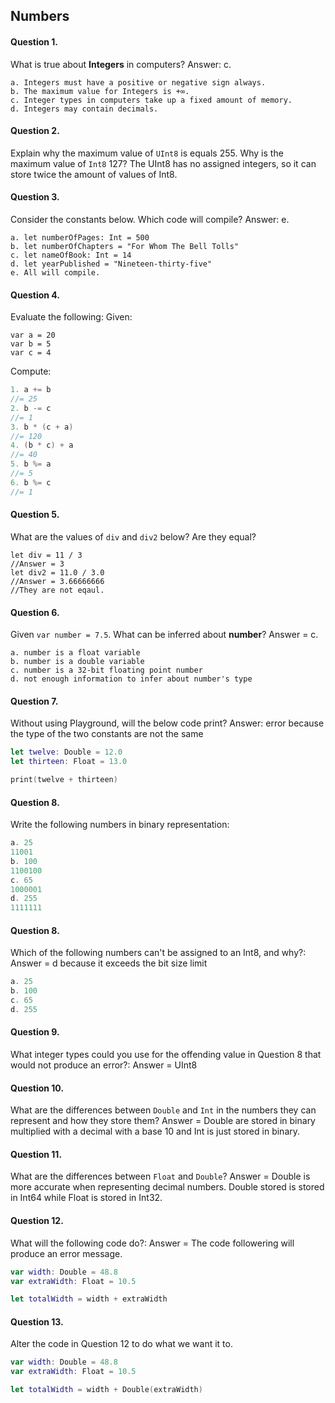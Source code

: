 ## Numbers

#### Question 1.
What is true about __Integers__ in computers?
Answer: c.
```
a. Integers must have a positive or negative sign always.
b. The maximum value for Integers is +∞.
c. Integer types in computers take up a fixed amount of memory.
d. Integers may contain decimals.
```

#### Question 2.
Explain why the maximum value of ```UInt8``` is equals 255. Why is the maximum value of ```Int8``` 127?
The UInt8 has no assigned integers, so it can store twice the amount of values of Int8. 

#### Question 3.
Consider the constants below. Which code will compile?
Answer: e.
```
a. let numberOfPages: Int = 500
b. let numberOfChapters = "For Whom The Bell Tolls"
c. let nameOfBook: Int = 14
d. let yearPublished = "Nineteen-thirty-five"
e. All will compile.
```

#### Question 4.
Evaluate the following:
Given:
```
var a = 20
var b = 5
var c = 4
```
Compute:
```swift
1. a += b
//= 25
2. b -= c
//= 1
3. b * (c + a)
//= 120
4. (b * c) + a
//= 40
5. b %= a
//= 5
6. b %= c
//= 1
```

#### Question 5.
What are the values of ```div``` and ```div2``` below? Are they equal?
```
let div = 11 / 3
//Answer = 3
let div2 = 11.0 / 3.0
//Answer = 3.66666666
//They are not eqaul.
```

#### Question 6.
Given ```var number = 7.5```. What can be inferred about __number__?
Answer = c.
```
a. number is a float variable
b. number is a double variable
c. number is a 32-bit floating point number
d. not enough information to infer about number's type
```

#### Question 7.
Without using Playground, will the below code print?
Answer: error because the type of the two constants are not the same
```swift
let twelve: Double = 12.0
let thirteen: Float = 13.0

print(twelve + thirteen)
```

#### Question 8.
Write the following numbers in binary representation:
```swift
a. 25
11001
b. 100
1100100
c. 65
1000001
d. 255
1111111
```

#### Question 8.
Which of the following numbers can't be assigned to an Int8, and why?:
Answer = d because it exceeds the bit size limit
```swift
a. 25
b. 100
c. 65
d. 255
```

#### Question 9.

What integer types could you use for the offending value in Question 8 that would not produce an error?:
Answer = UInt8

#### Question 10.

What are the differences between ```Double``` and ```Int``` in the numbers they can represent and how they store them?
Answer = Double are stored in binary multiplied with a decimal with a base 10 and Int is just stored in binary.

#### Question 11.

What are the differences between ```Float``` and ```Double```?
Answer = Double is more accurate when representing decimal numbers. Double stored is stored in Int64 while Float is stored in Int32.

#### Question 12.

What will the following code do?:
Answer = The code followering will produce an error message.
```swift
var width: Double = 48.8
var extraWidth: Float = 10.5

let totalWidth = width + extraWidth
```

#### Question 13.

Alter the code in Question 12 to do what we want it to.
```swift
var width: Double = 48.8
var extraWidth: Float = 10.5

let totalWidth = width + Double(extraWidth)
```